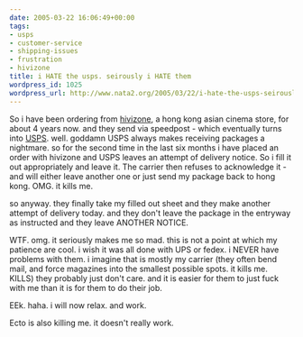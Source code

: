 ```yaml
---
date: 2005-03-22 16:06:49+00:00
tags:
- usps
- customer-service
- shipping-issues
- frustration
- hivizone
title: i HATE the usps. seirously i HATE them
wordpress_id: 1025
wordpress_url: http://www.nata2.org/2005/03/22/i-hate-the-usps-seirously-i-hate-them-2/
---
```


So i have been ordering from <a href="http://www.hivizone.com">hivizone</a>, a hong kong asian cinema store, for about 4 years now. and they send via speedpost - which eventually turns into <a href="http://www.usps.com">USPS</a>. well. goddamn USPS always makes receiving packages a nightmare. so for the second time in the last six months i have placed an order with hivizone and USPS leaves an attempt of delivery notice. So i fill it out appropriately and leave it. The carrier then refuses to acknowledge it - and will either leave another one or just send my package back to hong kong. OMG. it kills me. 

so anyway. they finally take my filled out sheet and they make another attempt of delivery today. and they don't leave the package in the entryway as instructed and they leave ANOTHER NOTICE. 

WTF. omg. it seriously makes me so mad. this is not a point at which my patience are cool. i wish it was all done with UPS or fedex. i NEVER have problems with them. i imagine that is mostly my carrier (they often bend mail, and force magazines into the smallest possible spots. it kills me. KILLS) they probably just don't care. and it is easier for them to just fuck with me than it is for them to do their job. 

EEk. haha. i will now relax. and work. 

Ecto is also killing me. it doesn't really work.